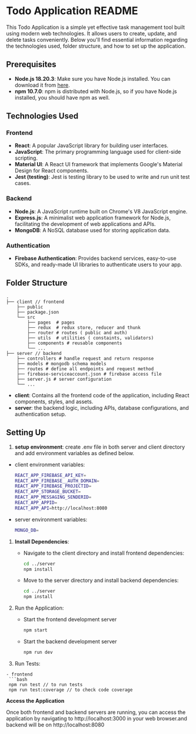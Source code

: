 # Todo Application README

This Todo Application is a simple yet effective task management tool built using modern web technologies. It allows users to create, update, and delete tasks conveniently. Below you'll find essential information regarding the technologies used, folder structure, and how to set up the application.

## Prerequisites

- **Node.js 18.20.3**: Make sure you have Node.js installed. You can download it from [here](https://nodejs.org/en/download/).
- **npm 10.7.0**: npm is distributed with Node.js, so if you have Node.js installed, you should have npm as well.


## Technologies Used

### Frontend
- **React**: A popular JavaScript library for building user interfaces.
- **JavaScript**: The primary programming language used for client-side scripting.
- **Material UI**: A React UI framework that implements Google's Material Design for React components.
- **Jest (testing)**: Jest is testing library to be used to write and run unit test cases.

### Backend
- **Node.js**: A JavaScript runtime built on Chrome's V8 JavaScript engine.
- **Express.js**: A minimalist web application framework for Node.js, facilitating the development of web applications and APIs.
- **MongoDB**: A NoSQL database used for storing application data.

### Authentication
- **Firebase Authentication**: Provides backend services, easy-to-use SDKs, and ready-made UI libraries to authenticate users to your app.

## Folder Structure

    .
    ├── client // frontend
        ├── public
        ├── package.json
        └── src
            ├── pages  # pages 
            ├── redux  # redux store, reducer and thunk
            ├── router # routes ( public and auth)
            ├── utils  # utilities ( constaints, validators)
            ├── components # reusable components
            └── ...
    ├── server // backend
        ├── controllers # handle request and return response  
        ├── models # mongodb schema models 
        ├── routes # define all endpoints and request method
        ├── firebase-serviceaccount.json # firebase access file
        ├── server.js # server configuration
        └── ...


- **client**: Contains all the frontend code of the application, including React components, styles, and assets.
- **server**: the backend logic, including APIs, database configurations, and authentication setup.

## Setting Up

1. **setup environment**: create .env file in both server and client directory and add environment variables as defined below.
- client environment variables:
    ```bash
    REACT_APP_FIREBASE_API_KEY=
    REACT_APP_FIREBASE__AUTH_DOMAIN=
    REACT_APP_FIREBASE_PROJECTID=
    REACT_APP_STORAGE_BUCKET=
    REACT_APP_MESSAGING_SENDERID=
    REACT_APP_APPID=
    REACT_APP_API=http://localhost:8080
- server environment variables:
    ```bash
    MONGO_DB=
1. **Install Dependencies**:

    - Navigate to the client directory and install frontend dependencies:
        ```bash
        cd ../server
        npm install

    - Move to the server directory and install backend dependencies:
        ```bash
        cd ../server
        npm install
 2. Run the Application:
    - Start the frontend development server
        ```bash
        npm start
    - Start the backend development server 
        ```bash
        npm run dev
  3. Run Tests:
  
    - frontend
     ```bash
     npm run test // to run tests
     npm run test:coverage // to check code coverage   


**Access the Application**

Once both frontend and backend servers are running, you can access the application by navigating to http://localhost:3000 in your web browser.and backend will be on http://localhost:8080


  

